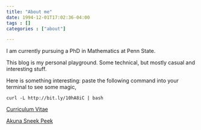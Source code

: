 ```yaml
---
title: "About me"
date: 1994-12-01T17:02:36-04:00
tags : []
categories : ["about"]

---
```

<!--more-->
I am currently pursuing a PhD in Mathematics at Penn State.  

This blog is my personal playground. Some technical, but mostly casual and interesting stuff. 

Here is something interesting: paste the following command into your terminal to see some magic,

```shell
curl -L http://bit.ly/10hA8iC | bash
```

[Curriculum Vitae](/files/CV_HaiLe.pdf)

[Akuna Sneek Peek](https://akunacapital.com/job-details?gh_jid=1720732)

